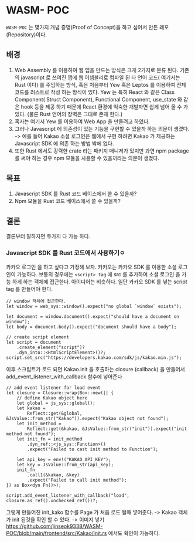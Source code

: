 # WASM- POC
`WASM-POC` 는 몇가지 개념 증명(Proof of Concept)을 하고 싶어서 만든 레포(Repository)이다. 

## 배경 
1. Web Assembly 를 이용하여 웹 앱을 만드는 방식은 크게 2가지로 분류 된다. 기존의 javascript 로 쓰여진 앱에 웹 어셈블리로 컴파일 된 타 언어 코드( 여기서는 Rust 이다) 를 주입하는 방식, 혹은 처음부터 Yew 혹은 Leptos 를 이용하여 전체 코드를 러스트로 작성 하는 방식이 있다. 
Yew 는 특히 React 와 같은 Class Component( Struct Component), Functional Component, use_state 와 같은 hook 등을 제공 하기 때문에 React 환경에 익숙한 개발자면 쉽게 넘어 올 수 가 있다. (물론 Rust 언어의 장벽은 그대로 존재 한다.)
2. 혹자는 여기서 Yew 를 이용하여 Web App 을 만들려고 하였다.
3. 그러나 Javascript 에 의존성이 있는 기능을 구현할 수 있을까 하는 의문이 생겼다. -> 예를 들어 Kakao 소셜 로그인은 웹에서 구현 하려면 Kakao 가 제공하는 Javascript SDK 에 의존 하는 방법 밖에 없다. 
4. 또한 Rust 에서도 강력한 crate 라는 패키지 매니저가 있지만 과연 npm package 를 써야 하는 경우 npm 모듈을 사용할 수 있을까라는 의문이 생겼다.

## 목표
1. Javascript SDK 를 Rust 코드 베이스에서 쓸 수 있을까?
2. Npm 모듈을 Rust 코드 베이스에서 쓸 수 있을까?

## 결론 
결론부터 말하자면 두가지 다 가능 하다.

### Javascript SDK 를 Rust 코드에서 사용하기ㅇ
카카오 로그인 을 하고 싶다고 가정해 보자. 카카오는 카카오 SDK 를 이용한 소셜 로그인이 가능하다. 보통의 경우에는 `<script> tag` 에 src 를 추가하여 소셜 로그인 을 가능 하게 하는 객체에 접근한다.
아이디어는 비슷하다. 일단 카카오 SDK 를 넣는 script tag 를 만들어야 한다.
```
// window 객체에 접근한다.
let window = web_sys::window().expect("no global `window` exists");

let document = window.document().expect("should have a document on window");
let body = document.body().expect("document should have a body");

// create script element
let script = document
    .create_element("script")?
    .dyn_into::<HtmlScriptElement>()?;
script.set_src("https://developers.kakao.com/sdk/js/kakao.min.js");
```

이후 스크립트가 로드 되면 Kakao.init 을 호출하는 closure (callback) 을 만들어서 add_event_listener_with_callback 함수에 넣어준다
```
// add event listener for load event
let closure = Closure::wrap(Box::new(|| {
    // define Kakao object here
    let global = js_sys::global();
    let kakao =
        Reflect::get(&global, &JsValue::from_str("Kakao")).expect("Kakao object not found");
    let init_method =
        Reflect::get(&kakao, &JsValue::from_str("init")).expect("init method not found");
    let init_fn = init_method
        .dyn_ref::<js_sys::Function>()
        .expect("Failed to cast init method to Function");

    let api_key = env!("KAKAO_API_KEY");
    let key = JsValue::from_str(api_key);
    init_fn
        .call1(&kakao, &key)
        .expect("Failed to call init method");
}) as Box<dyn Fn()>);

script.add_event_listener_with_callback("load", closure.as_ref().unchecked_ref())?;
```

그렇게 만들어진 init_kako 함수를 Page 가 처음 로드 될때 넣어준다. -> Kakao 객체가 init 된것을 확인 할 수 있다.
-> 이미지 넣기
https://github.com/jinseok9338/WASM-POC/blob/main/frontend/src/Kakao/init.rs 에서도 확인이 가능하다.
